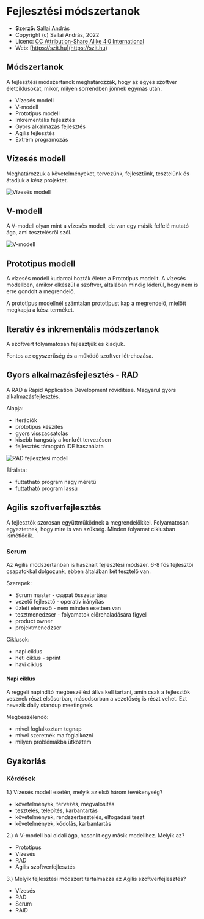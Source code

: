 # Fejlesztési módszertanok

* **Szerző:** Sallai András
* Copyright (c) Sallai András, 2022
* Licenc: [CC Attribution-Share Alike 4.0 International](https://creativecommons.org/licenses/by-sa/4.0/)
* Web: [https://szit.hu](https://szit.hu)

## Módszertanok

A fejlesztési módszertanok meghatározzák, hogy az egyes szoftver életciklusokat, mikor, milyen sorrendben jönnek egymás után.

* Vízesés modell
* V-modell
* Prototípus modell
* Inkrementális fejlesztés
* Gyors alkalmazás fejlesztés
* Agilis fejlesztés
* Extrém programozás

## Vízesés modell

Meghatározzuk a követelményeket, tervezünk, fejlesztünk, tesztelünk és átadjuk a kész projektet.

![Vízesés modell](images/vizeses_modell.png)

## V-modell

A V-modell olyan mint a vízesés modell, de van egy másik felfelé mutató ága, ami tesztelésről szól.

![V-modell](images/v-modell.png)

## Prototípus modell

A vízesés modell kudarcai hozták életre a Prototípus modellt. A vízesés modellben, amikor elkészül a szoftver, általában mindig kiderül, hogy nem is erre gondolt a megrendelő.

A prototípus modellnél számtalan prototípust kap a megrendelő, mielőtt megkapja a kész terméket.

## Iteratív és inkrementális módszertanok

A szoftvert folyamatosan fejlesztjük és kiadjuk.

Fontos az egyszerűség és a működő szoftver létrehozása.

## Gyors alkalmazásfejlesztés - RAD

A RAD a Rapid Application Development rövidítése. Magyarul gyors alkalmazásfejlesztés.

Alapja:

* iterációk
* prototípus készítés
* gyors visszacsatolás
* kisebb hangsúly a konkrét tervezésen
* fejlesztés támogató IDE használata

![RAD fejlesztési modell](images/RAD_fejlesztesi_modell.png)

Bírálata:

* futtatható program nagy méretű
* futtatható program lassú

## Agilis szoftverfejlesztés

A fejlesztők szorosan együttműködnek a megrendelőkkel. Folyamatosan egyeztetnek, hogy mire is van szükség. Minden folyamat ciklusban ismétlődik.

### Scrum

Az Agilis módszertanban is használt fejlesztési módszer. 6-8 fős fejlesztői csapatokkal dolgozunk, ebben általában két tesztelő van.

Szerepek:

* Scrum master - csapat összetartása
* vezető fejlesztő - operatív irányítás
* üzleti elemező - nem minden esetben van
* tesztmenedzser - folyamatok előrehaladására figyel
* product owner
* projektmenedzser

Ciklusok:
  
* napi ciklus
* heti ciklus - sprint
* havi ciklus

#### Napi ciklus

A reggeli napindító megbeszélést állva kell tartani, amin csak a fejlesztők vesznek részt elsősorban, másodsorban a vezetőség is részt vehet. Ezt nevezik daily standup meetingnek.

Megbeszélendő:

* mivel foglalkoztam tegnap
* mivel szeretnék ma foglalkozni
* milyen problémákba ütköztem

## Gyakorlás

### Kérdések

1.)
Vízesés modell esetén, melyik az első három tevékenység?

* követelmények, tervezés, megvalósítás
* tesztelés, telepítés, karbantartás
* követelmények, rendszertesztelés, elfogadási teszt
* követelmények, kódolás, karbantartás

2.)
A V-modell bal oldali ága, hasonlít egy másik modellhez. Melyik az?

* Prototípus
* Vízesés
* RAD
* Agilis szoftverfejlesztés

3.)
Melyik fejlesztési módszert tartalmazza az Agilis
szoftverfejlesztés?

* Vízesés
* RAD
* Scrum
* RAID
